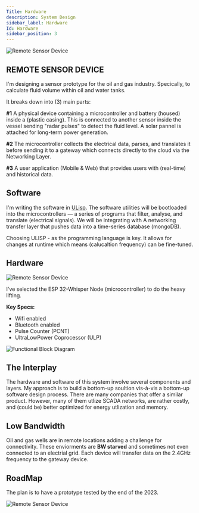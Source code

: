 ```yaml
---
Title: Hardware
description: System Design
sidebar_label: Hardware
Id: Hardware
sidebar_position: 3
---
```


![Remote Sensor Device](/img/s1.png)

## REMOTE SENSOR DEVICE 

I'm designing a sensor prototype for the oil and gas industry. Specically, to calculate fluid volume within oil and water tanks. 

It breaks down into (3) main parts:

**#1** A physical device containing a microcontroller and battery (housed) inside a (plastic casing). This is connected to another sensor inside the vessel sending "radar pulses" to detect the fluid level. A solar pannel is attached for long-term power generation. 

**#2** The microcontroller collects the electrical data, parses, and translates it before sending it to a gateway which connects directly to the cloud via the Networking Layer.

**#3** A user application (Mobile & Web) that provides users with (real-time) and historical data.

## Software 

I'm writing the software in [ULisp](https://ulisp.com/). The software utilities will be bootloaded into the microcontrollers — a series of programs that filter, analyse, and translate (electrical signals). We will be integrating with  A networking transfer layer that pushes data into a time-series database (mongoDB).

Choosing ULISP - as the programming language is key. It allows for changes at runtime which means (calucaltion frequency) can be fine-tuned. 
 
## Hardware

![Remote Sensor Device](/img/s3.png)

I've selected the ESP 32-Whisper Node (microcontroller) to do the heavy lifting.

**Key Specs:**

- Wifi enabled 
- Bluetooth enabled 
- Pulse Counter (PCNT)
- Ultra­Low­Power Coprocessor (ULP) 


![Functional Block Diagram](/img/ESP32.png)

## The Interplay 

The hardware and software of this system involve several components and layers. My approach is to build a bottom-up soultion vis-à-vis a bottom-up software design process. There are many companies that offer a similar product. However, many of them utlize SCADA networks, are rather costly, and (could be) better optimized for energy utlization and memory. 

## Low Bandwidth 

Oil and gas wells are in remote locations adding a challenge for connectivity. These enviorments are **BW starved** and sometimes not even connected to an electrial grid. Each device will transfer data on the 2.4GHz frequency to the gateway device. 

## RoadMap 

The plan is to have a prototype tested by the end of the 2023. 

![Remote Sensor Device](/img/s2.png)
